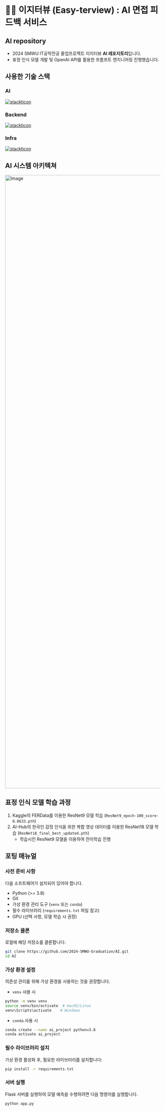 # 👩‍💻 이지터뷰 (Easy-terview) : AI 면접 피드백 서비스
## AI repository
- 2024 SMWU IT공학전공 졸업프로젝트 이지터뷰 **AI 레포지토리**입니다.
- 표정 인식 모델 개발 및 OpenAI API를 활용한 프롬프트 엔지니어링 진행했습니다.
## 사용한 기술 스택
### AI
[![stackticon](https://firebasestorage.googleapis.com/v0/b/stackticon-81399.appspot.com/o/images%2F1742062624840?alt=media&token=b87f0212-1182-47b3-bfad-a12561784a31)](https://github.com/msdio/stackticon)
### Backend
[![stackticon](https://firebasestorage.googleapis.com/v0/b/stackticon-81399.appspot.com/o/images%2F1742062870669?alt=media&token=90360d80-1489-4c38-b922-f219624e2209)](https://github.com/msdio/stackticon)
### Infra
[![stackticon](https://firebasestorage.googleapis.com/v0/b/stackticon-81399.appspot.com/o/images%2F1742062839976?alt=media&token=88ed61be-693e-4eb6-a956-46129cff85d1)](https://github.com/msdio/stackticon)

## AI 시스템 아키텍쳐
<img width="1988" alt="Image" src="https://github.com/user-attachments/assets/1c229918-f5a2-4b69-b8a7-3d884238a3b9" />

## 표정 인식 모델 학습 과정
1. Kaggle의 FERData를 이용한 ResNet9 모델 학습 (`ResNet9_epoch-100_score-0.8633.pth`)
2. AI-Hub의 한국인 감정 인식을 위한 복합 영상 데이터를 이용한 ResNet18 모델 학습 (`ResNet18_final_best_updated.pth`)
   - 학습시킨 ResNet9 모델을 이용하여 전이학습 진행
## 포팅 매뉴얼
### 사전 준비 사항
다음 소프트웨어가 설치되어 있어야 합니다.
- Python (>= 3.8)
- Git
- 가상 환경 관리 도구 (`venv` 또는 `conda`)
- 필수 라이브러리 (`requirements.txt` 파일 참고)
- GPU (선택 사항, 모델 학습 시 권장)

### 저장소 클론
로컬에 해당 저장소를 클론합니다:

```sh
git clone https://github.com/2024-SMWU-Graduation/AI.git
cd AI
```

### 가상 환경 설정
의존성 관리를 위해 가상 환경을 사용하는 것을 권장합니다.

-  `venv` 사용 시
```sh
python -m venv venv
source venv/bin/activate  # macOS/Linux
venv\Scripts\activate    # Windows
```

-  `conda` 사용 시
```sh
conda create --name ai_project python=3.8
conda activate ai_project
```

### 필수 라이브러리 설치
가상 환경 활성화 후, 필요한 라이브러리를 설치합니다:

```sh
pip install -r requirements.txt
```

### 서버 실행
Flask 서버를 실행하여 모델 예측을 수행하려면 다음 명령어를 실행합니다.

```sh
python app.py
```